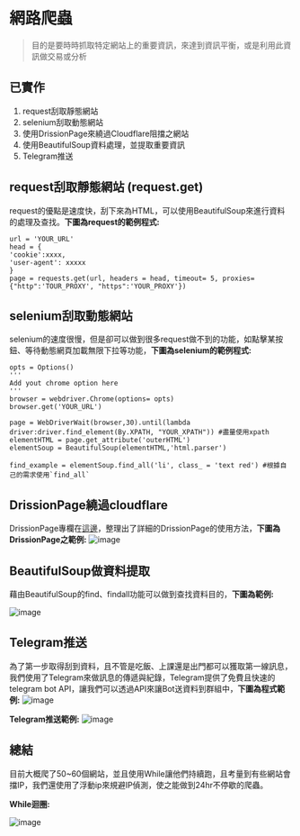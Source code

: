 # 網路爬蟲
> 目的是要時時抓取特定網站上的重要資訊，來達到資訊平衡，或是利用此資訊做交易或分析

## 已實作
1. request刮取靜態網站 
2. selenium刮取動態網站
3. 使用DrissionPage來繞過Cloudflare阻擋之網站
4. 使用BeautifulSoup資料處理，並提取重要資訊
5. Telegram推送

## request刮取靜態網站 (request.get)
request的優點是速度快，刮下來為HTML，可以使用BeautifulSoup來進行資料的處理及查找。**下圖為request的範例程式:**

```python3
url = 'YOUR_URL'
head = {
'cookie':xxxx,
'user-agent': xxxxx
}
page = requests.get(url, headers = head, timeout= 5, proxies={"http":'TOUR_PROXY', "https":'YOUR_PROXY'})
```


## selenium刮取動態網站 
selenium的速度很慢，但是卻可以做到很多request做不到的功能，如點擊某按鈕、等待動態網頁加載無限下拉等功能，**下圖為selenium的範例程式:**

```python3
opts = Options()
'''
Add yout chrome option here
'''
browser = webdriver.Chrome(options= opts)
browser.get('YOUR_URL')

page = WebDriverWait(browser,30).until(lambda driver:driver.find_element(By.XPATH, "YOUR_XPATH")) #盡量使用xpath
elementHTML = page.get_attribute('outerHTML')
elementSoup = BeautifulSoup(elementHTML,'html.parser')

find_example = elementSoup.find_all('li', class_ = 'text red') #根據自己的需求使用`find_all`
```



## DrissionPage繞過cloudflare
DrissionPage專欄在[這邊](https://github.com/JulianLee310514065/SideProject--Akasha/tree/main/Akasha%20-%20Web_scrapy_system/Akasha%20-%20Web_scrapy/DrissionPage)，整理出了詳細的DrissionPage的使用方法，**下圖為DrissionPage之範例:**
![image](https://github.com/JulianLee310514065/SideProject--Akasha/assets/101493861/6e879694-3dfa-4ee5-90c9-d524172838f8)


## BeautifulSoup做資料提取
藉由BeautifulSoup的find、findall功能可以做到查找資料目的，**下圖為範例:**

![image](https://github.com/JulianLee310514065/SideProject--Akasha/assets/101493861/72bbe2ef-aeb6-4949-95ad-a5a5d7ae6548)


## Telegram推送
為了第一步取得刮到資料，且不管是吃飯、上課還是出門都可以獲取第一線訊息，我們使用了Telegram來做訊息的傳遞與紀錄，Telegram提供了免費且快速的telegram bot API，讓我們可以透過API來讓Bot送資料到群組中，**下圖為程式範例:**
![image](https://github.com/JulianLee310514065/SideProject--Akasha/assets/101493861/7cb98a46-9875-4c12-8858-82d8c1557060)



**Telegram推送範例:**
![image](https://user-images.githubusercontent.com/101493861/197339555-97411ef0-ec56-4f47-9310-42fc4306a88d.png)

## 總結
目前大概爬了50~60個網站，並且使用While讓他們持續跑，且考量到有些網站會擋IP，我們還使用了浮動ip來規避IP偵測，使之能做到24hr不停歇的爬蟲。

**While迴圈:**

![image](https://user-images.githubusercontent.com/101493861/197339818-7971bd37-ef54-44be-b69a-1f9395b9838d.png)

